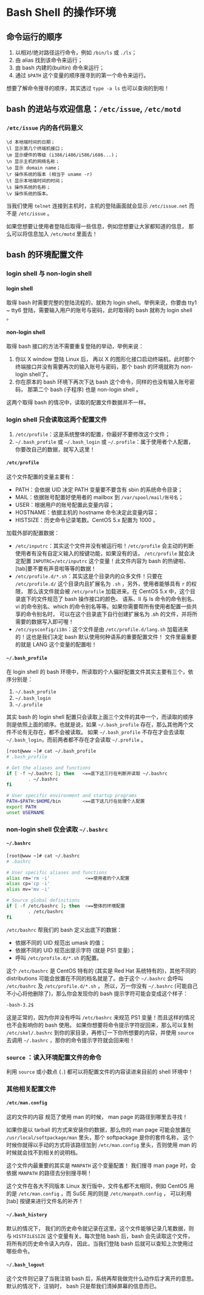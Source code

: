 # Bash Shell 的操作环境

## 命令运行的顺序

1. 以相对/绝对路径运行命令，例如 `/bin/ls` 或 `./ls`；
1. 由 alias 找到该命令来运行；
1. 由 bash 内建的(builtin) 命令来运行；
1. 通过 `$PATH` 这个变量的顺序搜寻到的第一个命令来运行。

想要了解命令搜寻的顺序，其实透过 `type -a ls` 也可以查询的到啦！

## bash 的进站与欢迎信息：`/etc/issue`, `/etc/motd`

### `/etc/issue` 内的各代码意义

```shell
\d 本地端时间的日期；
\l 显示第几个终端机接口；
\m 显示硬件的等级 (i386/i486/i586/i686...)；
\n 显示主机的网络名称；
\o 显示 domain name；
\r 操作系统的版本 (相当于 uname -r)
\t 显示本地端时间的时间；
\s 操作系统的名称；
\v 操作系统的版本。
```

当我们使用 `telnet` 连接到主机时，主机的登陆画面就会显示 `/etc/issue.net` 而不是 `/etc/issue` 。

如果您想要让使用者登陆后取得一些信息，例如您想要让大家都知道的信息， 那么可以将信息加入 `/etc/motd` 里面去！

## bash 的环境配置文件

### login shell 与 non-login shell

#### login shell

取得 bash 时需要完整的登陆流程的，就称为 login shell。举例来说，你要由 tty1 ~ tty6 登陆，需要输入用户的账号与密码，此时取得的 bash 就称为 login shell 。

#### non-login shell

取得 bash 接口的方法不需要重复登陆的举动，举例来说：

1. 你以 X window 登陆 Linux 后， 再以 X 的图形化接口启动终端机，此时那个终端接口并没有需要再次的输入账号与密码，那个 bash 的环境就称为 non-login shell了。
1. 你在原本的 bash 环境下再次下达 bash 这个命令，同样的也没有输入账号密码， 那第二个 bash (子程序) 也是 non-login shell 。

这两个取得 bash 的情况中，读取的配置文件数据并不一样。

### login shell 只会读取这两个配置文件

1. `/etc/profile`：这是系统整体的配置，你最好不要修改这个文件；
1. `~/.bash_profile` 或 `~/.bash_login` 或 `~/.profile`：属于使用者个人配置，你要改自己的数据，就写入这里！

#### `/etc/profile`

这个文件配置的变量主要有：

- PATH：会依据 UID 决定 PATH 变量要不要含有 sbin 的系统命令目录；
- MAIL：依据账号配置好使用者的 mailbox 到 `/var/spool/mail/账号名`；
- USER：根据用户的账号配置此变量内容；
- HOSTNAME：依据主机的 hostname 命令决定此变量内容；
- HISTSIZE：历史命令记录笔数。CentOS 5.x 配置为 1000 。

加载外部的配置数据：

- `/etc/inputrc`：其实这个文件并没有被运行啦！`/etc/profile` 会主动的判断使用者有没有自定义输入的按键功能，如果没有的话， `/etc/profile` 就会决定配置 `INPUTRC=/etc/inputrc` 这个变量！此文件内容为 bash 的热键啦、[tab]要不要有声音啦等等的数据！
- `/etc/profile.d/*.sh`：其实这是个目录内的众多文件！只要在 `/etc/profile.d/` 这个目录内且扩展名为 `.sh` ，另外，使用者能够具有 `r` 的权限， 那么该文件就会被 `/etc/profile` 加载进来。在 CentOS 5.x 中，这个目录底下的文件规范了 bash 操作接口的颜色、 语系、ll 与 ls 命令的命令别名、vi 的命令别名、which 的命令别名等等。如果你需要帮所有使用者配置一些共享的命令别名时， 可以在这个目录底下自行创建扩展名为 .sh 的文件，并将所需要的数据写入即可喔！
- `/etc/sysconfig/i18n`：这个文件是由 `/etc/profile.d/lang.sh` 加载进来的！这也是我们决定 bash 默认使用何种语系的重要配置文件！ 文件里最重要的就是 LANG 这个变量的配置啦！

#### `~/.bash_profile`

在 login shell 的 bash 环境中，所读取的个人偏好配置文件其实主要有三个，依序分别是：

1. `~/.bash_profile`
1. `~/.bash_login`
1. `~/.profile`

其实 bash 的 login shell 配置只会读取上面三个文件的其中一个，而读取的顺序则是依照上面的顺序。也就是说，如果 `~/.bash_profile` 存在，那么其他两个文件不论有无存在，都不会被读取。 如果 `~/.bash_profile` 不存在才会去读取 `~/.bash_login`，而前两者都不存在才会读取 `~/.profile` 。 

```bash
[root@www ~]# cat ~/.bash_profile
# .bash_profile

# Get the aliases and functions
if [ -f ~/.bashrc ]; then   <==底下这三行在判断并读取 ~/.bashrc
        . ~/.bashrc
fi

# User specific environment and startup programs
PATH=$PATH:$HOME/bin        <==底下这几行在处理个人配置
export PATH
unset USERNAME
```

### non-login shell 仅会读取 `~/.bashrc`

#### `~/.bashrc`

```bash
[root@www ~]# cat ~/.bashrc
# .bashrc

# User specific aliases and functions
alias rm='rm -i'             <==使用者的个人配置
alias cp='cp -i'
alias mv='mv -i'

# Source global definitions
if [ -f /etc/bashrc ]; then  <==整体的环境配置
        . /etc/bashrc
fi
```

`/etc/bashrc` 帮我们的 bash 定义出底下的数据：

- 依据不同的 UID 规范出 umask 的值；
- 依据不同的 UID 规范出提示字符 (就是 PS1 变量)；
- 呼叫 `/etc/profile.d/*.sh` 的配置。

这个 `/etc/bashrc` 是 CentOS 特有的 (其实是 Red Hat 系统特有的)，其他不同的 distributions 可能会放置在不同的档名就是了。由于这个 `~/.bashrc` 会呼叫 `/etc/bashrc` 及 `/etc/profile.d/*.sh` ， 所以，万一你没有 `~/.bashrc` (可能自己不小心将他删除了)，那么你会发现你的 bash 提示字符可能会变成这个样子：

```bash
-bash-3.2$
```

这是正常的，因为你并没有呼叫 `/etc/bashrc` 来规范 PS1 变量！而且这样的情况也不会影响你的 bash 使用。 如果你想要将命令提示字符捉回来，那么可以复制 `/etc/skel/.bashrc` 到你的家目录，再修订一下你所想要的内容，并使用 `source` 去调用 `~/.bashrc` ，那你的命令提示字符就会回来啦！

### `source` ：读入环境配置文件的命令

利用 `source` 或小数点 (`.`) 都可以将配置文件的内容读进来目前的 shell 环境中！

### 其他相关配置文件

#### `/etc/man.config`

这的文件的内容 规范了使用 man 的时候， man page 的路径到哪里去寻找！

如果你是以 tarball 的方式来安装你的数据，那么你的 man page 可能会放置在 `/usr/local/softpackage/man` 里头，那个 softpackage 是你的套件名称， 这个时候你就得以手动的方式将该路径加到 `/etc/man.config` 里头，否则使用 man 的时候就会找不到相关的说明档。

这个文件内最重要的其实是 `MANPATH` 这个变量配置！ 我们搜寻 man page 时，会依据 `MANPATH` 的路径去分别搜寻啊！

这个文件在各大不同版本 Linux 发行版中，文件名都不太相同，例如 CentOS 用的是 `/etc/man.config` ，而 SuSE 用的则是 `/etc/manpath.config` ， 可以利用 [tab] 按键来进行文件名的补齐！

#### `~/.bash_history`

默认的情况下， 我们的历史命令就记录在这里。这个文件能够记录几笔数据，则与 `HISTFILESIZE` 这个变量有关。每次登陆 bash 后，bash 会先读取这个文件，将所有的历史命令读入内存， 因此，当我们登陆 bash 后就可以查知上次使用过哪些命令。

#### `~/.bash_logout`

这个文件则记录了当我注销 bash 后，系统再帮我做完什么动作后才离开的意思。默认的情况下，注销时， bash 只是帮我们清掉屏幕的信息而已。
